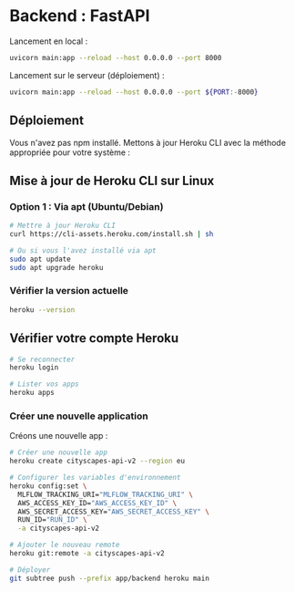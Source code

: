 # Backend : FastAPI

Lancement en local : 

```bash
uvicorn main:app --reload --host 0.0.0.0 --port 8000
```

Lancement sur le serveur (déploiement) : 

```bash
uvicorn main:app --reload --host 0.0.0.0 --port ${PORT:-8000}
```

## Déploiement 

Vous n'avez pas npm installé. Mettons à jour Heroku CLI avec la méthode appropriée pour votre système :

## Mise à jour de Heroku CLI sur Linux

### Option 1 : Via apt (Ubuntu/Debian)

```bash
# Mettre à jour Heroku CLI
curl https://cli-assets.heroku.com/install.sh | sh

# Ou si vous l'avez installé via apt
sudo apt update
sudo apt upgrade heroku
```

### Vérifier la version actuelle

```bash
heroku --version
```

## Vérifier votre compte Heroku

```bash
# Se reconnecter
heroku login

# Lister vos apps
heroku apps
```

### Créer une nouvelle application

Créons une nouvelle app :

```bash
# Créer une nouvelle app
heroku create cityscapes-api-v2 --region eu

# Configurer les variables d'environnement
heroku config:set \
  MLFLOW_TRACKING_URI="MLFLOW_TRACKING_URI" \
  AWS_ACCESS_KEY_ID="AWS_ACCESS_KEY_ID" \
  AWS_SECRET_ACCESS_KEY="AWS_SECRET_ACCESS_KEY" \
  RUN_ID="RUN_ID" \
  -a cityscapes-api-v2

# Ajouter le nouveau remote
heroku git:remote -a cityscapes-api-v2

# Déployer
git subtree push --prefix app/backend heroku main
```

